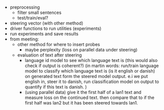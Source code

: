 - preprocessing
	- filter small sentences
	- test/train/eval?
- steering vector (with other method)
- driver functions to run utilities (experiments)
- run experiments and save results
- from meeting:
	- other method for where to insert probes
		- maybe perplexity (loss on parallel data under steering)
	- evaluation of text after steering
		- language id model to see which language text is (this would also check if output is coherent?) (in martin words: run/train language model
		to classify which language text is (is it english or danish) on generated text form the steered model output. e.i we put english in, steer it to danish, run classification model on output to quantify if this text is danish. )
		- (using parallel data) give it the first half of a lan1 text and measure loss on the continued text. then compare that to if the first half was lan2 but it has been steered towards lan1.